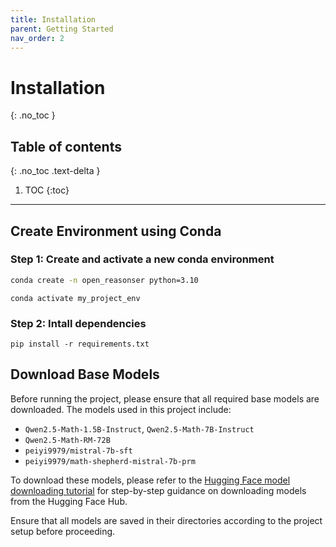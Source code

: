 ```yaml
---
title: Installation
parent: Getting Started
nav_order: 2
---
```


# Installation
{: .no_toc }

## Table of contents
{: .no_toc .text-delta }

1. TOC
{:toc}

---



##  Create Environment using Conda 

### Step 1: Create and activate a new conda environment

```bash
conda create -n open_reasonser python=3.10
```

```
conda activate my_project_env
```

### Step 2: Intall dependencies

```bash=
pip install -r requirements.txt
```



## Download  Base Models


Before running the project, please ensure that all required base models are downloaded. The models used in this project include:

- `Qwen2.5-Math-1.5B-Instruct`, `Qwen2.5-Math-7B-Instruct`
- `Qwen2.5-Math-RM-72B`
- `peiyi9979/mistral-7b-sft`
- `peiyi9979/math-shepherd-mistral-7b-prm`

To download these models, please refer to the [Hugging Face model downloading tutorial](https://huggingface.co/docs/hub/models-downloading) for step-by-step guidance on downloading models from the Hugging Face Hub.

Ensure that all models are saved in their directories according to the project setup before proceeding.


